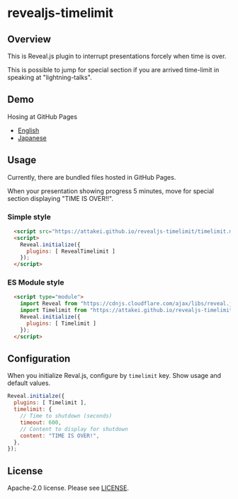 # revealjs-timelimit

## Overview

This is Reveal.js plugin to interrupt presentations forcely when time is over.

This is possible to jump for special section if you are arrived time-limit in speaking at "lightning-talks".

## Demo

Hosing at GitHub Pages

* [English](https://attakei.github.io/revealjs-timelimit/index-en.html)
* [Japanese](https://attakei.github.io/revealjs-timelimit/index-ja.html)

## Usage

Currently, there are bundled files hosted in GitHub Pages.

When your presentation showing progress 5 minutes, move for special section displaying "TIME IS OVER!!".

### Simple style

```html
  <script src="https://attakei.github.io/revealjs-timelimit/timelimit.min.js"></script>
  <script>
    Reveal.initialize({
      plugins: [ RevealTimelimit ]
    });
  </script>
```

### ES Module style

```html
  <script type="module">
    import Reveal from "https://cdnjs.cloudflare.com/ajax/libs/reveal.js/4.1.2/reveal.esm.min.js";
    import Timelimit from "https://attakei.github.io/revealjs-timelimit/timelimit.esm.js";
    Reveal.initialize({
      plugins: [ Timelimit ]
    });
  </script>
```

## Configuration

When you initialize Reval.js, configure by `timelimit` key.
Show usage and default values.

```js
Reveal.initialze({
  plugins: [ Timelimit ],
  timelimit: {
    // Time to shutdown (seconds)
    timeout: 600,
    // Content to display for shutdown
    content: "TIME IS OVER!",
  },
});
```

## License

Apache-2.0 license. Please see [LICENSE](./LICENSE).
